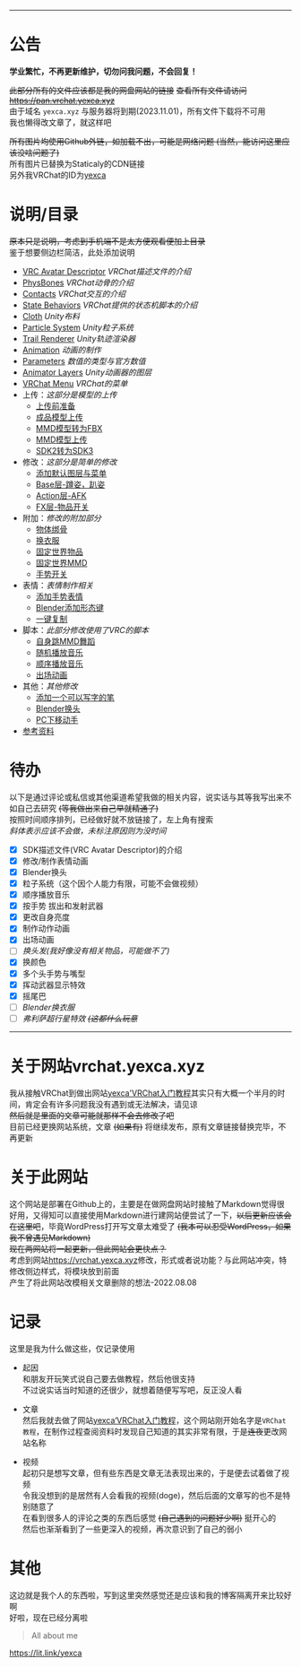***

# 公告  <!-- {docsify-ignore} -->

**学业繁忙，不再更新维护，切勿问我问题，不会回复！**  

~~此部分所有的文件应该都是我的网盘网站的链接~~ ~~查看所有文件请访问<https://pan.vrchat.yexca.xyz>~~   
由于域名 `yexca.xyz` 与服务器将到期(2023.11.01)，所有文件下载将不可用  
我也懒得改文章了，就这样吧

~~所有图片均使用Github外链，如加载不出，可能是网络问题 (当然，能访问这里应该没啥问题了)~~  
所有图片已替换为Staticaly的CDN链接  
另外我VRChat的ID为[yexca](https://vrchat.com/home/user/usr_16490da9-3083-4d90-baab-f19d939c2732)  

# 说明/目录 <!-- {docsify-ignore} -->

~~原本只是说明，考虑到手机端不是太方便观看便加上目录~~  
鉴于想要侧边栏简洁，此处添加说明

* [VRC Avatar Descriptor](/div/VRC_Avatar_Descriptor.md) *VRChat描述文件的介绍*
* [PhysBones](/dynamics/PhysBones.md) *VRChat动骨的介绍*
* [Contacts](/dynamics/Contacts.md) *VRChat交互的介绍*
* [State Behaviors](/div/State_Behaviors.md) *VRChat提供的状态机脚本的介绍*
* [Cloth](/div/Cloth.md) *Unity布料*
* [Particle System](/div/Particle_System.md) *Unity粒子系统*
* [Trail Renderer](/div/Trail_Renderer.md) *Unity轨迹渲染器*
* [Animation](/Summary/Anime.md) *动画的制作*
* [Parameters](/Summary/Parameters) *数值的类型与官方数值*
* [Animator Layers](/Summary/Layers.md) *Unity动画器的图层*
* [VRChat Menu](/Summary/Menu.md) *VRChat的菜单*
* 上传：*这部分是模型的上传*
    * [上传前准备](/Upload/Prepare.md)
    * [成品模型上传](/Upload/Upload.md)
    * [MMD模型转为FBX](/Upload/mmd_to_fbx.md)
    * [MMD模型上传](/Upload/mmd_upload.md)
    * [SDK2转为SDK3](/Upload/sdk2_to_sdk3.md)
* 修改：*这部分是简单的修改*
    * [添加默认图层与菜单](/editing/Playable_Layers.md)
    * [Base层-蹲姿，趴姿](/editing/Base.md)
    * [Action层-AFK](/editing/afk.md)
    * [FX层-物品开关](/editing/switch.md)
* 附加：*修改的附加部分*
    * [物体绑骨](/additional/tied_bones.md)
    * [换衣服](/additional/change_clothes.md)
    * [固定世界物品](/additional/set_object.md)
    * [固定世界MMD](/additional/set_MMD.md)
    * [手势开关](/additional/gesture.md)
* 表情：*表情制作相关*
    * [添加手势表情](/emote/emote_anim.md)
    * [Blender添加形态键](/emote/Add_BlenderShapes.md)
    * [一键复制](/emote/Pumkin_Tools.md)
* 脚本：*此部分修改使用了VRC的脚本*
    * [自身跳MMD舞蹈](/script/self_MMD.md)
    * [随机播放音乐](/script/Shuffle_Playback.md)
    * [顺序播放音乐](/script/play_in_order.md)
    * [出场动画](/script/Start.md)
* 其他：*其他修改*
    * [添加一个可以写字的笔](/other/VRLabs_Marker.md)
    * [Blender换头](/other/Blender_change_head.md)
    * [PC下移动手](/other/PC_Arm_Moving.md)
* [参考资料](/References.md)

# 待办 <!-- {docsify-ignore} -->
以下是通过评论或私信或其他渠道希望我做的相关内容，说实话与其等我写出来不如自己去研究 ~~(等我做出来自己早就精通了)~~  
按照时间顺序排列，已经做好就不放链接了，左上角有搜索  
*斜体表示应该不会做，未标注原因则为没时间*

* [x] SDK描述文件(VRC Avatar Descriptor)的介绍
* [x] 修改/制作表情动画
* [X] Blender换头
* [X] 粒子系统（这个因个人能力有限，可能不会做视频）
* [X] 顺序播放音乐
* [X] 按手势 拔出和发射武器
* [X] 更改自身亮度
* [X] 制作动作动画
* [X] 出场动画
* [ ] *换头发(我好像没有相关物品，可能做不了)*
* [X] 换颜色
* [X] 多个头手势与嘴型
* [X] 挥动武器显示特效
* [X] 摇尾巴  
* [ ] *Blender换衣服*
* [ ] *弗利萨超行星特效 ~~(这都什么玩意~~*

***

# 关于网站vrchat.yexca.xyz  <!-- {docsify-ignore} -->
我从接触VRChat到做出网站[yexca'VRChat入门教程](https://vrchat.yexca.xyz)其实只有大概一个半月的时间，肯定会有许多问题我没有遇到或无法解决，请见谅  
~~然后就是里面的文章可能就那样不会去修改了吧~~  
目前已经更换网站系统，文章 ~~(如果有)~~ 将继续发布，原有文章链接替换完毕，不再更新

# 关于此网站  <!-- {docsify-ignore} -->
这个网站是部署在Github上的，主要是在做网盘网站时接触了Markdown觉得很好用，又得知可以直接使用Markdown进行建网站便尝试了一下，~~以后更新应该会在这里吧~~，毕竟WordPress打开写文章太难受了 ~~(我本可以忍受WordPress，如果我不曾遇见Markdown)~~  
~~现在两网站将一起更新，但此网站会更快点？~~  
考虑到网站<https://vrchat.yexca.xyz>修改，形式或者说功能？与此网站冲突，特修改侧边样式，将模块放到前面  
产生了将此网站改模相关文章删除的想法-2022.08.08

# 记录  <!-- {docsify-ignore} -->
这里是我为什么做这些，仅记录使用  

* 起因  
和朋友开玩笑式说自己要去做教程，然后他很支持  
不过说实话当时知道的还很少，就想着随便写写吧，反正没人看

* 文章  
然后我就去做了网站[yexca‘VRChat入门教程](https://vrchat.yexca.xyz/)，这个网站刚开始名字是`VRChat教程`，在制作过程查阅资料时发现自己知道的其实非常有限，于是~~连夜~~更改网站名称  

* 视频  
起初只是想写文章，但有些东西是文章无法表现出来的，于是便去试着做了视频  
令我没想到的是居然有人会看我的视频(doge)，然后后面的文章写的也不是特别随意了  
在看到很多人的评论之类的东西后感觉 ~~(自己遇到的问题好少啊)~~ 挺开心的  
然后也渐渐看到了一些更深入的视频，再次意识到了自己的弱小  

# 其他  <!-- {docsify-ignore} -->
这边就是我个人的东西啦，写到这里突然感觉还是应该和我的博客隔离开来比较好啊  
好啦，现在已经分离啦

> All about me

<https://lit.link/yexca>
